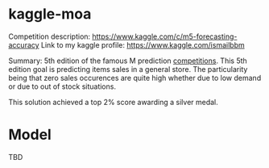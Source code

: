 # kaggle-moa

Competition description: https://www.kaggle.com/c/m5-forecasting-accuracy
Link to my kaggle profile: https://www.kaggle.com/ismailbbm

Summary: 5th edition of the famous M prediction [competitions](https://en.wikipedia.org/wiki/Makridakis_Competitions). This 5th edition goal is predicting items sales in a general store. The particularity being that zero sales occurences are quite high whether due to low demand or due to out of stock situations.

This solution achieved a top 2% score awarding a silver medal.

# Model

TBD

